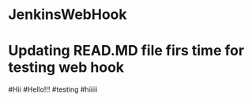 # JenkinsWebHook
# Updating READ.MD file firs time for testing web hook
#Hii
#Hello!!!
#testing
#hiiiii
